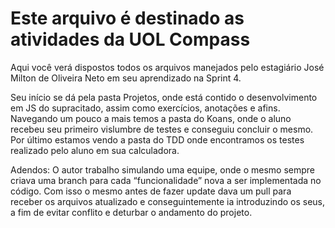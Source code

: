 # Este arquivo é destinado as atividades da UOL Compass

Aqui você verá dispostos todos os arquivos manejados pelo estagiário José Milton de Oliveira Neto em seu aprendizado na Sprint 4.

Seu início se dá pela pasta Projetos, onde está contido o desenvolvimento em JS do supracitado, assim como exercícios, anotações e afins.
Navegando um pouco a mais temos a pasta do Koans, onde o aluno recebeu seu primeiro vislumbre de testes e conseguiu concluir o mesmo.
Por último estamos vendo a pasta do TDD onde encontramos os testes realizado pelo aluno em sua calculadora.

Adendos: O autor trabalho simulando uma equipe, onde o mesmo sempre criava uma branch para cada “funcionalidade” nova a ser implementada no código. Com isso o mesmo antes de fazer update dava um pull para receber os arquivos atualizado e conseguintemente ia introduzindo os seus, a fim de evitar conflito e deturbar o andamento do projeto.
